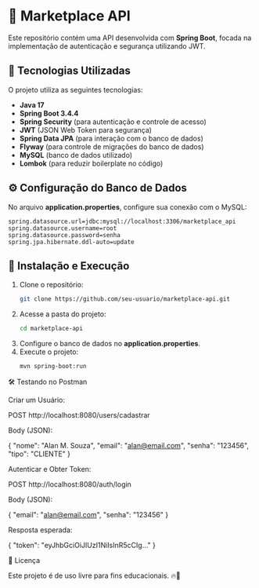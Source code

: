 # 📌 Marketplace API

Este repositório contém uma API desenvolvida com **Spring Boot**, focada na implementação de autenticação e segurança utilizando JWT. 

## 🚀 Tecnologias Utilizadas

O projeto utiliza as seguintes tecnologias:

- **Java 17**
- **Spring Boot 3.4.4**
- **Spring Security** (para autenticação e controle de acesso)
- **JWT** (JSON Web Token para segurança)
- **Spring Data JPA** (para interação com o banco de dados)
- **Flyway** (para controle de migrações do banco de dados)
- **MySQL** (banco de dados utilizado)
- **Lombok** (para reduzir boilerplate no código)

## ⚙️ Configuração do Banco de Dados

No arquivo **application.properties**, configure sua conexão com o MySQL:

```properties
spring.datasource.url=jdbc:mysql://localhost:3306/marketplace_api
spring.datasource.username=root
spring.datasource.password=senha
spring.jpa.hibernate.ddl-auto=update
```

## 🔧 Instalação e Execução

1. Clone o repositório:
   ```sh
   git clone https://github.com/seu-usuario/marketplace-api.git
   ```
2. Acesse a pasta do projeto:
   ```sh
   cd marketplace-api
   ```
3. Configure o banco de dados no **application.properties**.
4. Execute o projeto:
   ```sh
   mvn spring-boot:run
   ```

🛠 Testando no Postman

Criar um Usuário:

POST http://localhost:8080/users/cadastrar

Body (JSON):

{
    "nome": "Alan M. Souza",
    "email": "alan@email.com",
    "senha": "123456",
    "tipo": "CLIENTE"
}

Autenticar e Obter Token:

POST http://localhost:8080/auth/login

Body (JSON):

{
    "email": "alan@email.com",
    "senha": "123456"
}

Resposta esperada:

{
    "token": "eyJhbGciOiJIUzI1NiIsInR5cCIg..."
}

📜 Licença

Este projeto é de uso livre para fins educacionais. 🔥🚀
